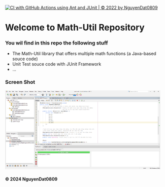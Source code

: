 [![CI with GitHub Actions using Ant and JUnit | © 2022 by NguyenDat0809](https://github.com/NguyenDat0809/math-util/actions/workflows/ci-junit.yml/badge.svg)](https://github.com/NguyenDat0809/math-util/actions/workflows/ci-junit.yml)
# Welcome to Math-Util Repository
### You wil find in this repo the following stuff
* The Math-Util library that offers multiple math functions (a Java-based souce code)
* Unit Test souce code with JUnit Framework
* ...

### Screen Shot
![DDT & TDD wwith JUnit](https://github.com/NguyenDat0809/math-util/blob/main/images/DDT-JUnit.png)
#### © 2024 NguyenDat0809
